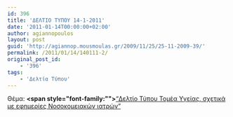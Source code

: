 ```yaml
---
id: 396
title: 'ΔΕΛΤΙΟ ΤΥΠΟΥ 14-1-2011'
date: '2011-01-14T00:00:00+02:00'
author: agiannopoulos
layout: post
guid: 'http://agiannop.mousmoulas.gr/2009/11/25/25-11-2009-39/'
permalink: /2011/01/14/140111-2/
original_post_id:
    - '396'
tags:
    - 'Δελτία Τύπου'
---
```


Θέμα: **<span style="font-family:""></span>**[“Δελτίο Τύπου Τομέα Υγείας, σχετικά με εφημερίες Νοσοκομειακών ιατρών” ](/wp-content/uploads/2009/11/14012011_dt_tomea_ygeias.pdf)